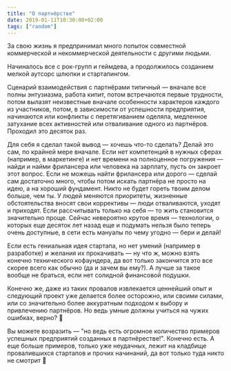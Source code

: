 ```yaml
---
title: "О партнёрстве"
date: 2019-01-11T10:30:00+02:00
tags: ["random"]
---
```


За свою жизнь я предпринимал много попыток совместной коммерческой и некоммерческой деятельности с другими людьми.

Начиналось все с рок-групп и геймдева, а продолжилось созданием мелкой аутсорс шлюпки и стартапингом.

Сценарий взаимодействия с партнёрами типичный — вначале все полны энтузиазма, работа кипит, потом встречаются первые трудности, потом вылазят неизвестные вначале особенности характеров каждого из участников, потом, в зависимости от успешности предприятия, начинаются или конфликты с перетягиванием оделяла, медленное затухание всех активностей или отваливание одного из партнёров. Проходил это десяток раз. 

Для себя я сделал такой вывод — хочешь что-то сделать? Делай это сам, по крайней мере вначале. Если нет компетенций в нужных сферах (например, в маркетинге) и нет времени на полноценное погружения — найди и найми фрилансера или человека на зарплату, пусть он закроет этот вопрос. Если не можешь найти фрилансера или дорого — сделай сам достаточно много, чтобы потом искать партнёра не просто на идею, а на хороший фундамент. Никто не будет гореть твоим делом больше, чем ты. У людей меняются приоритеты, жизненные обстоятельства вносят свои коррективы — люди отваливаются, уходят и приходят. Если рассчитывать только на себя — то жить становится значительно проще. Сейчас невероятно крутое время — технологии, о которых еще десяток лет назад еще и подумать нельзя было теперь очень доступные, в сети есть мануалы по чему угодно — бери и делай! 

Если есть гениальная идея стартапа, но нет умений (например в разработке) и желания их прокачивать — ну что ж, можно взять конечно технического кофаундера, да вот только закончится это все скорее всего как обычно (да и зачем вы ему?). А лучше за такое вообще не браться, если нет солидной финансовой подушки.

Конечно же, даже из таких провалов извлекается ценнейший опыт и следующий проект уже делается более осторожно, или своими силами, или со значительно более аккуратным подходом к выбору и привлечению партнёров. Но ведь умные должны учиться на чужих ошибках, верно? 🙂 

Вы можете возразить — "но ведь есть огромное количество примеров успешных предприятий созданных в партнёрестве!". Конечно есть. А еще больше примеров, только уже неудачных, лежит на кладбище провалившихся стартапов и прочих начинаний, да вот только туда никто не смотрит 🙂